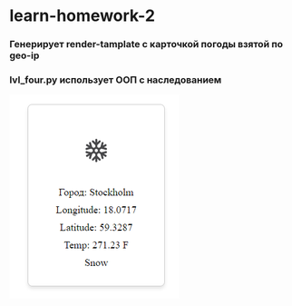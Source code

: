 # learn-homework-2
### Генерирует render-tamplate с карточкой погоды взятой по geo-ip
### lvl_four.py использует ООП с наследованием
![alt text](Screenshot.png)
